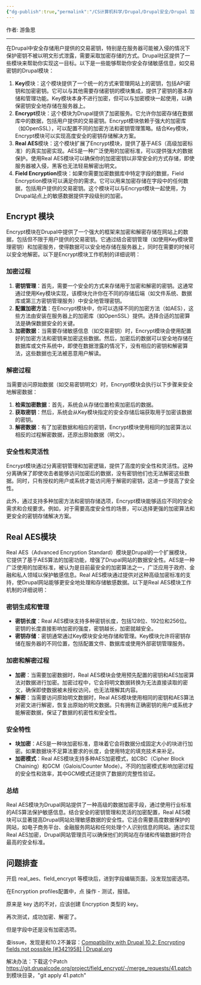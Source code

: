 ```yaml
---
{"dg-publish":true,"permalink":"/CS计算机科学/Drupal/Drupal安全/Drupal 加密解密/","noteIcon":"","created":"2024-04-17T15:19:52.000+08:00","updated":"2024-04-23T23:01:10.000+08:00"}
---
```



作者: 游鱼思

---

在Drupal中安全存储用户提供的交易密钥，特别是在服务器可能被入侵的情况下保护密钥不被以明文形式泄露，需要采取加密存储的方式。Drupal社区提供了一些模块来帮助你实现这一目标。以下是一些能够帮助你安全存储敏感信息，如交易密钥的Drupal模块：

1. **Key**模块：这个模块提供了一个统一的方式来管理网站上的密钥，包括API密钥和加密密钥。它可以与其他需要存储密钥的模块集成，提供了密钥的基本存储和管理功能。Key模块本身不进行加密，但可以与加密模块一起使用，以确保密钥安全地存储在服务器上。
2. **Encrypt**模块：这个模块为Drupal提供了加密服务。它允许你加密存储在数据库中的数据，包括用户提供的交易密钥。Encrypt模块依赖于强大的加密库（如OpenSSL），可以配置不同的加密方法和密钥管理策略。结合Key模块，Encrypt模块可以实现高度安全的密钥存储解决方案。
3. **Real AES**模块：这个模块扩展了Encrypt模块，提供了基于AES（高级加密标准）的真实加密实现。AES是一种广泛使用的加密标准，可以提供强大的数据保护。使用Real AES模块可以确保你的加密密钥以非常安全的方式存储，即使服务器被入侵，黑客也无法轻易解密出明文。
4. **Field Encryption**模块：如果你需要加密数据库中特定字段的数据，Field Encryption模块可以满足你的需求。它可以用来加密存储在字段中的任何数据，包括用户提供的交易密钥。这个模块可以与Encrypt模块一起使用，为Drupal站点上的敏感数据提供字段级别的加密。

## Encrypt 模块

Encrypt模块在Drupal中提供了一个强大的框架来加密和解密存储在网站上的数据，包括但不限于用户提供的交易密钥。它通过结合密钥管理（如使用Key模块管理密钥）和加密服务，使得数据可以安全地存储在服务器上，同时在需要的时候可以安全地解密。以下是Encrypt模块工作机制的详细说明：

### 加密过程

1. **密钥管理**：首先，需要一个安全的方式来存储用于加密和解密的密钥。这通常通过使用Key模块实现，该模块允许你在不同的存储后端（如文件系统、数据库或第三方密钥管理服务）中安全地管理密钥。
2. **配置加密方法**：在Encrypt模块中，你可以选择不同的加密方法（如AES），这些方法由安装在服务器上的加密库（如OpenSSL）提供。选择合适的加密算法是确保数据安全的关键。
3. **加密数据**：当需要存储敏感信息（如交易密钥）时，Encrypt模块会使用配置好的加密方法和密钥来加密这些数据。然后，加密后的数据可以安全地存储在数据库或文件系统中，即使在数据泄露的情况下，没有相应的密钥和解密算法，这些数据也无法被恶意用户解读。

### 解密过程

当需要访问原始数据（如交易密钥明文）时，Encrypt模块会执行以下步骤来安全地解密数据：

1. **检索加密数据**：首先，系统会从存储位置检索加密后的数据。
2. **获取密钥**：然后，系统会从Key模块指定的安全存储后端获取用于加密该数据的密钥。
3. **解密数据**：有了加密数据和相应的密钥，Encrypt模块使用相同的加密算法以相反的过程解密数据，还原出原始数据（明文）。

### 安全性和灵活性

Encrypt模块通过分离密钥管理和加密逻辑，提供了高度的安全性和灵活性。这种分离确保了即使攻击者能够访问加密后的数据，没有密钥他们也无法解密这些数据。同时，只有授权的用户或系统才能访问用于解密的密钥，这进一步提高了安全性。

此外，通过支持多种加密方法和密钥存储选项，Encrypt模块能够适应不同的安全需求和合规要求。例如，对于需要高度安全性的场景，可以选择更强的加密算法和更安全的密钥存储解决方案。

## Real AES模块

Real AES（Advanced Encryption Standard）模块是Drupal的一个扩展模块，它提供了基于AES算法的加密功能，增强了Drupal网站的数据安全性。AES是一种广泛使用的加密标准，被认为是目前最安全的加密算法之一，广泛应用于政府、金融和私人领域以保护敏感信息。Real AES模块通过提供对这种高级加密标准的支持，使Drupal网站能够更安全地处理和存储敏感数据。以下是Real AES模块工作机制的详细说明：

### 密钥生成和管理

- **密钥长度**：Real AES模块支持多种密钥长度，包括128位、192位和256位。密钥的长度直接影响加密的强度，密钥越长，加密就越安全。
- **密钥存储**：密钥通常通过Key模块安全地存储和管理。Key模块允许将密钥存储在服务器的不同位置，包括配置文件、数据库或使用外部密钥管理服务。

### 加密和解密过程

- **加密**：当需要加密数据时，Real AES模块会使用预先配置的密钥和AES加密算法对数据进行加密。加密过程中，它会将明文数据转换为无法直接读取的密文，确保即使数据被未授权访问，也无法理解其内容。
- **解密**：当需要访问原始明文数据时，Real AES模块使用相同的密钥和AES算法对密文进行解密，恢复出原始的明文数据。只有拥有正确密钥的用户或系统才能解密数据，保证了数据的机密性和安全性。

### 安全特性

- **块加密**：AES是一种块加密标准，意味着它会将数据分成固定大小的块进行加密。如果数据块不足算法要求的长度，会使用特定的填充技术来补足。
- **加密模式**：Real AES模块支持多种AES加密模式，如CBC（Cipher Block Chaining）和GCM（Galois/Counter Mode）。不同的加密模式影响加密过程的安全性和效率，其中GCM模式还提供了数据的完整性验证。

### 总结

Real AES模块为Drupal网站提供了一种高级的数据加密手段，通过使用行业标准的AES算法保护敏感信息。结合安全的密钥管理和灵活的加密配置，Real AES模块可以显著提高Drupal网站处理敏感数据的安全性。它适合需要高度数据保护的网站，如电子商务平台、金融服务网站和任何处理个人识别信息的网站。通过实现Real AES加密，Drupal网站管理员可以确保他们的网站在存储和传输数据时符合最高的安全标准。

## 问题排查

开启 real_aes、field_encrypt 等模块后，进到字段编辑页面，没发现加密选项。

在Encryption profiles配置中，点 操作 - 测试，报错。

原来是 key 选的不对，应该创建 Encryption 类型的 key。

再次测试，成功加密、解密了。

但是字段中还是没有加密选项。

查issue，发现是和10.2不兼容：[Compatibility with Drupal 10.2: Encrypting fields not possible [#3421958] | Drupal.org](https://www.drupal.org/project/field_encrypt/issues/3421958)

解决办法：下载这个Patch   https://git.drupalcode.org/project/field_encrypt/-/merge_requests/41.patch 到模块目录，"git apply 41.patch"
